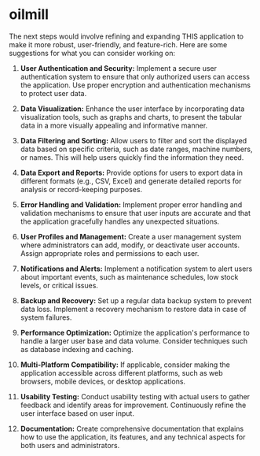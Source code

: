 # oilmill
The next steps would involve refining and expanding THIS application to make it more robust, user-friendly, and feature-rich. Here are some suggestions for what you can consider working on:

1. **User Authentication and Security:**
   Implement a secure user authentication system to ensure that only authorized users can access the application. Use proper encryption and authentication mechanisms to protect user data.

2. **Data Visualization:**
   Enhance the user interface by incorporating data visualization tools, such as graphs and charts, to present the tabular data in a more visually appealing and informative manner.

3. **Data Filtering and Sorting:**
   Allow users to filter and sort the displayed data based on specific criteria, such as date ranges, machine numbers, or names. This will help users quickly find the information they need.

4. **Data Export and Reports:**
   Provide options for users to export data in different formats (e.g., CSV, Excel) and generate detailed reports for analysis or record-keeping purposes.

5. **Error Handling and Validation:**
   Implement proper error handling and validation mechanisms to ensure that user inputs are accurate and that the application gracefully handles any unexpected situations.

6. **User Profiles and Management:**
   Create a user management system where administrators can add, modify, or deactivate user accounts. Assign appropriate roles and permissions to each user.

7. **Notifications and Alerts:**
   Implement a notification system to alert users about important events, such as maintenance schedules, low stock levels, or critical issues.

8. **Backup and Recovery:**
   Set up a regular data backup system to prevent data loss. Implement a recovery mechanism to restore data in case of system failures.

9. **Performance Optimization:**
   Optimize the application's performance to handle a larger user base and data volume. Consider techniques such as database indexing and caching.

10. **Multi-Platform Compatibility:**
    If applicable, consider making the application accessible across different platforms, such as web browsers, mobile devices, or desktop applications.

11. **Usability Testing:**
    Conduct usability testing with actual users to gather feedback and identify areas for improvement. Continuously refine the user interface based on user input.

12. **Documentation:**
    Create comprehensive documentation that explains how to use the application, its features, and any technical aspects for both users and administrators.

